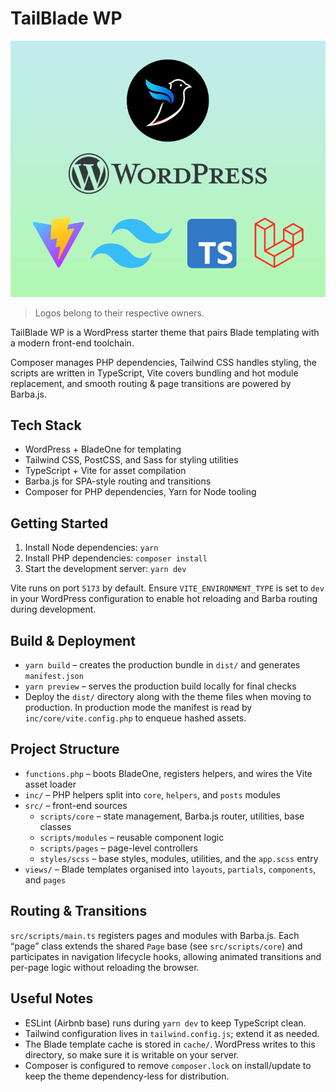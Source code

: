 # TailBlade WP

![Theme preview](./screenshot.png)
> Logos belong to their respective owners.

TailBlade WP is a WordPress starter theme that pairs Blade templating with a modern front-end toolchain.

Composer manages PHP dependencies, Tailwind CSS handles styling, the scripts are written in TypeScript, Vite covers bundling and hot module replacement, and smooth routing & page transitions are powered by Barba.js.

## Tech Stack
- WordPress + BladeOne for templating
- Tailwind CSS, PostCSS, and Sass for styling utilities
- TypeScript + Vite for asset compilation
- Barba.js for SPA-style routing and transitions
- Composer for PHP dependencies, Yarn for Node tooling

## Getting Started
1. Install Node dependencies: `yarn`
2. Install PHP dependencies: `composer install`
3. Start the development server: `yarn dev`

Vite runs on port `5173` by default. Ensure `VITE_ENVIRONMENT_TYPE` is set to `dev` in your WordPress configuration to enable hot reloading and Barba routing during development.

## Build & Deployment
- `yarn build` – creates the production bundle in `dist/` and generates `manifest.json`
- `yarn preview` – serves the production build locally for final checks
- Deploy the `dist/` directory along with the theme files when moving to production. In production mode the manifest is read by `inc/core/vite.config.php` to enqueue hashed assets.

## Project Structure
- `functions.php` – boots BladeOne, registers helpers, and wires the Vite asset loader
- `inc/` – PHP helpers split into `core`, `helpers`, and `posts` modules
- `src/` – front-end sources
  - `scripts/core` – state management, Barba.js router, utilities, base classes
  - `scripts/modules` – reusable component logic
  - `scripts/pages` – page-level controllers
  - `styles/scss` – base styles, modules, utilities, and the `app.scss` entry
- `views/` – Blade templates organised into `layouts`, `partials`, `components`, and `pages`

## Routing & Transitions
`src/scripts/main.ts` registers pages and modules with Barba.js. Each “page” class extends the shared `Page` base (see `src/scripts/core`) and participates in navigation lifecycle hooks, allowing animated transitions and per-page logic without reloading the browser.

## Useful Notes
- ESLint (Airbnb base) runs during `yarn dev` to keep TypeScript clean.
- Tailwind configuration lives in `tailwind.config.js`; extend it as needed.
- The Blade template cache is stored in `cache/`. WordPress writes to this directory, so make sure it is writable on your server.
- Composer is configured to remove `composer.lock` on install/update to keep the theme dependency-less for distribution.
